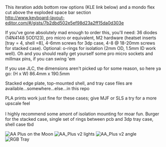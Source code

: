 This iteration adds bottom row options (KLE link below) and a mondo flex cut above the exploded space bar section
<br />http://www.keyboard-layout-editor.com/#/gists/7b2dbd502e5ef98d23a2ff15da0d303e

If you've gone absolutely mad enough to order this, you'll need: 36 diodes (14N4148 SOD123), pro micro or equivalent, M2 hardware (heatset inserts [tray = 4, shell =8], 4-6mm screws for 3dp case, 4-8 @ 18-20mm screws for stacked case). Optional: o-rings for isolation (2mm OD, 1.5mm ID work well). Oh and you should really get yourself some pro micro sockets and millmax pins, if you can swing 'em

If you use JLC, the dimensions aren't picked up for some reason, so here ya go: (H x W) 86.4mm x 190.5mm

Stacked edge plate, top-mounted shell, and tray case files are available...somewhere...else...in this repo

PLA prints work just fine for these cases; give MJF or SLS a try for a more upscale feel
<br />
<br/>
I highly recommend some amont of isolation mounting for moar fun. Burger for the stacked case, single set of rings between pcb and 3dp tray case, shell case tbd

![AA Plus on the Moon](https://user-images.githubusercontent.com/69826495/190079420-76a7e22c-5dce-4041-8401-4c8c0386efc1.JPG)
![AA_Plus v2 lights](https://user-images.githubusercontent.com/69826495/163284869-7f7f8d73-4db2-46bc-86d3-8177039e06ae.jpg)
![AA_Plus v2 angle](https://user-images.githubusercontent.com/69826495/163284863-db19648b-e60c-46e3-86d4-a223c2035fd7.JPG)
![RGB Tray](https://user-images.githubusercontent.com/69826495/205992837-4c4bdaf7-59b6-4624-a0e7-64e055d300af.jpeg)
